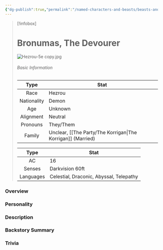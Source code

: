 ```yaml
---
{"dg-publish":true,"permalink":"/named-characters-and-beasts/beasts-and-animals/bronumas-the-devourer/","updated":"2025-05-27T13:04:33.342+01:00"}
---
```


> [!infobox]
> 
> # Bronumas, The Devourer
> ![Hezrou-5e copy.jpg](/img/user/Admin/Attachments/Hezrou-5e%20copy.jpg)
> ###### Basic Information
> 
>  Type | Stat |
> :----: | --- |
>  Race | Hezrou |
>  Nationality | Demon |
>  Age | Unknown |
>  Alignment | Neutral |
>  Pronouns | They/Them |
>  Family | Unclear, [[The Party/The Korrigan\|The Korrigan]] (Married) |
>  
>Type | Stat |
>:---: | --- |
>AC | 16 |
>Senses | Darkvision 60ft |
>Languages | Celestial, Draconic, Abyssal, Telepathy |

### Overview


### Personality


### Description


### Backstory Summary


### Trivia